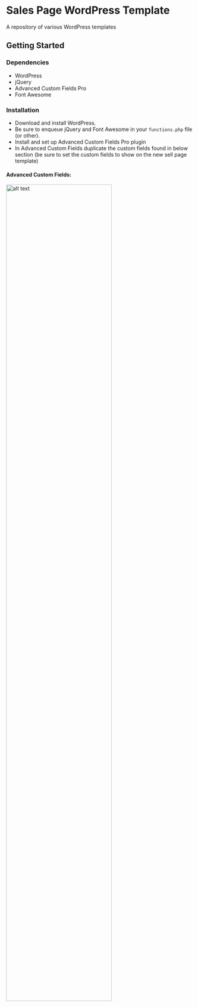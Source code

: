 # Sales Page WordPress Template

A repository of various WordPress templates

<!-- ## Description

These templates have been created over the years... -->

## Getting Started

### Dependencies

* WordPress
* jQuery
* Advanced Custom Fields Pro
* Font Awesome

### Installation

- Download and install WordPress.
- Be sure to enqueue jQuery and Font Awesome in your ```functions.php``` file (or other).
- Install and set up Advanced Custom Fields Pro plugin
- In Advanced Custom Fields duplicate the custom fields found in below section (be sure to set the custom fields to show on the new sell page template)

#### Advanced Custom Fields:

<img src="https://ryanthen.com/projects/wordpress-templates/sales-page-template/custom-fields--sales-page-template.png" alt="alt text" align="center" width="75%" height="auto">
